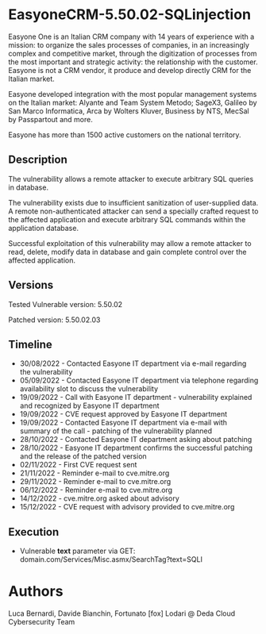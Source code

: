 # EasyoneCRM-5.50.02-SQLinjection
Easyone One is an Italian CRM company with 14 years of experience with a mission: to organize the sales processes of companies, in an increasingly complex and competitive market, through the digitization of processes from the most important and strategic activity: the relationship with the customer.
Easyone is not a CRM vendor, it produce and develop directly CRM for the Italian market.

Easyone developed integration with the most popular management systems on the Italian market: Alyante and Team System Metodo; SageX3, Galileo by San Marco Informatica, Arca by Wolters Kluver, Business by NTS, MecSal by Passpartout and more.

Easyone has more than 1500 active customers on the national territory.


## Description

The vulnerability allows a remote attacker to execute arbitrary SQL queries in database.

The vulnerability exists due to insufficient sanitization of user-supplied data. A remote non-authenticated attacker can send a specially crafted request to the affected application and execute arbitrary SQL commands within the application database.

Successful exploitation of this vulnerability may allow a remote attacker to read, delete, modify data in database and gain complete control over the affected application.

## Versions 
Tested Vulnerable version: 5.50.02

Patched version: 5.50.02.03

## Timeline
- 30/08/2022 - Contacted Easyone IT department via e-mail regarding the vulnerability
- 05/09/2022 - Contacted Easyone IT department via telephone regarding availability slot to discuss the vulnerability
- 19/09/2022 - Call with Easyone IT department - vulnerability explained and recognized by Easyone IT department
- 19/09/2022 - CVE request approved by Easyone IT department
- 19/09/2022 - Contacted Easyone IT department via e-mail with summary of the call - patching of the vulnerability planned 
- 28/10/2022 - Contacted Easyone IT department asking about patching 
- 28/10/2022 - Easyone IT department confirms the successful patching and the release of the patched version
- 02/11/2022 - First CVE request sent  
- 21/11/2022 - Reminder e-mail to cve.mitre.org
- 29/11/2022 - Reminder e-mail to cve.mitre.org
- 06/12/2022 - Reminder e-mail to cve.mitre.org
- 14/12/2022 - cve.mitre.org asked about advisory
- 15/12/2022 - CVE request with advisory provided to cve.mitre.org 


## Execution
- Vulnerable **text** parameter via GET: domain.com/Services/Misc.asmx/SearchTag?text=SQLI 


# Authors
Luca Bernardi, Davide Bianchin, Fortunato [fox] Lodari @ Deda Cloud Cybersecurity Team
